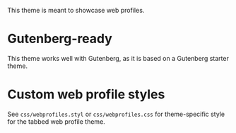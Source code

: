 This theme is meant to showcase web profiles.  

# Gutenberg-ready

This theme works well with Gutenberg, as it is based on a Gutenberg starter theme.

# Custom web profile styles

See `css/webprofiles.styl` or `css/webprofiles.css` for theme-specific style for the tabbed web profile theme.
